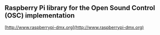 ## Raspberry Pi library for the Open Sound Control (OSC) implementation ##

[http://www.raspberrypi-dmx.org](http://www.raspberrypi-dmx.org)

